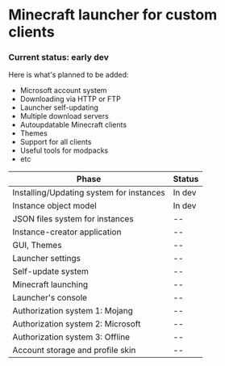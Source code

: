 # Minecraft launcher for custom clients

### Current status: early dev

Here is what's planned to be added:

- Microsoft account system
- Downloading via HTTP or FTP
- Launcher self-updating
- Multiple download servers
- Autoupdatable Minecraft clients
- Themes
- Support for all clients
- Useful tools for modpacks
- etc

| Phase                                    | Status |
| ---------------------------------------- | ------ |
| Installing/Updating system for instances | In dev |
| Instance object model                    | In dev |
| JSON files system for instances          |   --   |
| Instance-creator application             |   --   |
| GUI, Themes                              |   --   |
| Launcher settings                        |   --   |
| Self-update system                       |   --   |
| Minecraft launching                      |   --   |
| Launcher's console                       |   --   |
| Authorization system 1: Mojang           |   --   |
| Authorization system 2: Microsoft        |   --   |
| Authorization system 3: Offline          |   --   |
| Account storage and profile skin         |   --   |





